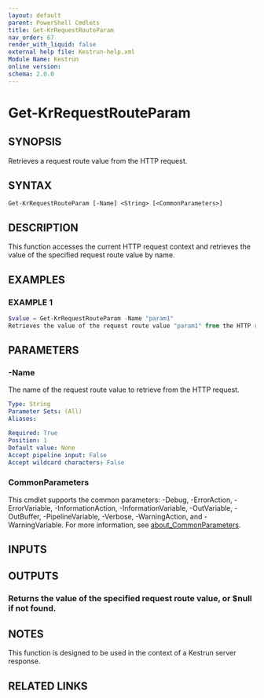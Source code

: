 ```yaml
---
layout: default
parent: PowerShell Cmdlets
title: Get-KrRequestRouteParam
nav_order: 67
render_with_liquid: false
external help file: Kestrun-help.xml
Module Name: Kestrun
online version:
schema: 2.0.0
---
```


# Get-KrRequestRouteParam

## SYNOPSIS
Retrieves a request route value from the HTTP request.

## SYNTAX

```
Get-KrRequestRouteParam [-Name] <String> [<CommonParameters>]
```

## DESCRIPTION
This function accesses the current HTTP request context and retrieves the value
of the specified request route value by name.

## EXAMPLES

### EXAMPLE 1
```powershell
$value = Get-KrRequestRouteParam -Name "param1"
Retrieves the value of the request route value "param1" from the HTTP request.
```

## PARAMETERS

### -Name
The name of the request route value to retrieve from the HTTP request.

```yaml
Type: String
Parameter Sets: (All)
Aliases:

Required: True
Position: 1
Default value: None
Accept pipeline input: False
Accept wildcard characters: False
```

### CommonParameters
This cmdlet supports the common parameters: -Debug, -ErrorAction, -ErrorVariable, -InformationAction, -InformationVariable, -OutVariable, -OutBuffer, -PipelineVariable, -Verbose, -WarningAction, and -WarningVariable. For more information, see [about_CommonParameters](http://go.microsoft.com/fwlink/?LinkID=113216).

## INPUTS

## OUTPUTS

### Returns the value of the specified request route value, or $null if not found.
## NOTES
This function is designed to be used in the context of a Kestrun server response.

## RELATED LINKS
